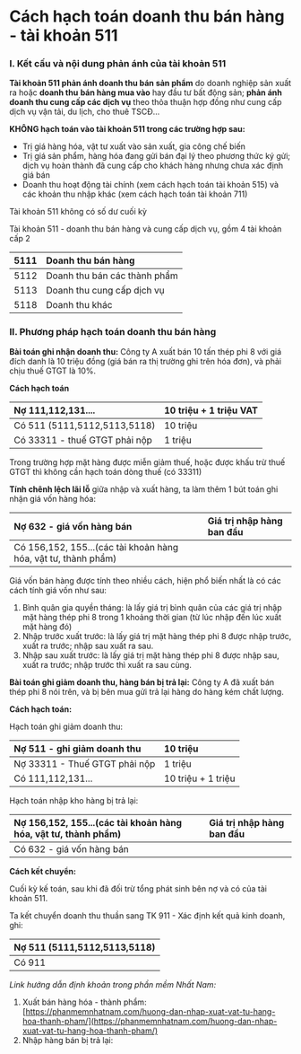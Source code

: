 # Cách hạch toán doanh thu bán hàng - tài khoản 511



### **I. Kết cấu và nội dung phản ánh của tài khoản 511**

**Tài khoản 511 phản ánh doanh thu bán sản phẩm** do doanh nghiệp sản xuất ra hoặc **doanh thu** **bán hàng mua vào** hay đầu tư bất động sản; **phản ánh doanh thu cung cấp các dịch vụ** theo thỏa thuận hợp đồng như cung cấp dịch vụ vận tải, du lịch, cho thuê TSCĐ...

**KHÔNG hạch toán vào tài khoản 511 trong các trường hợp sau:**

* Trị giá hàng hóa, vật tư xuất vào sản xuất, gia công chế biến
* Trị giá sản phẩm, hàng hóa đang gửi bán đại lý theo phương thức ký gửi; dịch vụ hoàn thành đã cung cấp cho khách hàng nhưng chưa xác định giá bán
* Doanh thu hoạt động tài chính \(xem cách hạch toán tài khoản 515\) và các khoản thu nhập khác \(xem cách hạch toán tài khoản 711\)

Tài khoản 511 không có số dư cuối kỳ

Tài khoản 511 - doanh thu bán hàng và cung cấp dịch vụ, gồm 4 tài khoản cấp 2

| 5111 | Doanh thu bán hàng |
| :--- | :--- |
| 5112 | Doanh thu bán các thành phẩm |
| 5113 | Doanh thu cung cấp dịch vụ |
| 5118 | Doanh thu khác |

### **II. Phương pháp hạch toán doanh thu bán hàng**

**Bài toán ghi nhận doanh thu:** Công ty A xuất bán 10 tấn thép phi 8 với giá đích danh là 10 triệu đồng \(giá bán ra thị trường ghi trên hóa đơn\), và phải chịu thuế GTGT là 10%.

**Cách hạch toán**

| Nợ 111,112,131.... | 10 triệu + 1 triệu VAT |
| :--- | :--- |
| Có 511 \(5111,5112,5113,5118\) | 10 triệu |
| Có 33311 - thuế GTGT phải nộp | 1 triệu |

Trong trường hợp mặt hàng được miễn giảm thuế, hoặc được khấu trừ thuế GTGT thì không cần hạch toán dòng thuế \(có 33311\)

**Tính chênh lệch lãi lỗ** giữa nhập và xuất hàng, ta làm thêm 1 bút toán ghi nhận giá vốn hàng hóa:

| Nợ 632 - giá vốn hàng bán | Giá trị nhập hàng ban đầu |
| :--- | :--- |
| Có 156,152, 155...\(các tài khoản hàng hóa, vật tư, thành phẩm\) |  |

Giá vốn bán hàng được tính theo nhiều cách, hiện phổ biến nhất là có các cách tính giá vốn như sau:

1. Bình quân gia quyền tháng: là lấy giá trị bình quân của các giá trị nhập mặt hàng thép phi 8 trong 1 khoảng thời gian \(từ lúc nhập đến lúc xuất mặt hàng đó\)
2. Nhập trước xuất trước: là lấy giá trị mặt hàng thép phi 8 được nhập trước, xuất ra trước; nhập sau xuất ra sau.
3. Nhập sau xuất trước: là lấy giá trị mặt hàng thép phi 8 được nhập sau, xuất ra trước; nhập trước thì xuất ra sau cùng.

**Bài toán ghi giảm doanh thu, hàng bán bị trả lại:** Công ty A đã xuất bán thép phi 8 nói trên, và bị bên mua gửi trả lại hàng do hàng kém chất lượng.

**Cách hạch toán:**

Hạch toán ghi giảm doanh thu:

| Nợ 511 - ghi giảm doanh thu | 10 triệu |
| :--- | :--- |
| Nợ 33311 - Thuế GTGT phải nộp | 1 triệu |
| Có 111,112,131... | 10 triệu + 1 triệu |

Hạch toán nhập kho hàng bị trả lại:

| Nợ 156,152, 155...\(các tài khoản hàng hóa, vật tư, thành phẩm\) | Giá trị nhập hàng ban đầu |
| :--- | :--- |
| Có 632 - giá vốn hàng bán |  |

**Cách kết chuyển:**

Cuối kỳ kế toán, sau khi đã đối trừ tổng phát sinh bên nợ và có của tài khoản 511.

Ta kết chuyển doanh thu thuần sang TK 911 - Xác định kết quả kinh doanh, ghi:

| Nợ 511 \(5111,5112,5113,5118\) |
| :--- |
| Có 911 |

_Link hướng dẫn định khoản trong phần mềm Nhất Nam:_

1. Xuất bán hàng hóa - thành phẩm: [https://phanmemnhatnam.com/huong-dan-nhap-xuat-vat-tu-hang-hoa-thanh-pham/](https://phanmemnhatnam.com/huong-dan-nhap-xuat-vat-tu-hang-hoa-thanh-pham/)
2. Nhập hàng bán bị trả lại:

